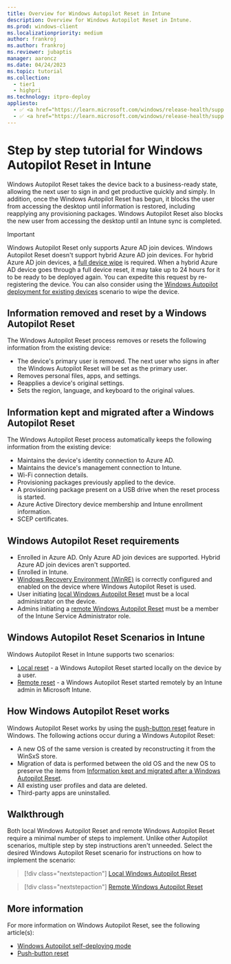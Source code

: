 ```yaml
---
title: Overview for Windows Autopilot Reset in Intune
description: Overview for Windows Autopilot Reset in Intune.
ms.prod: windows-client
ms.localizationpriority: medium
author: frankroj
ms.author: frankroj
ms.reviewer: jubaptis
manager: aaroncz
ms.date: 04/24/2023
ms.topic: tutorial
ms.collection: 
  - tier1
  - highpri
ms.technology: itpro-deploy
appliesto:
  - ✅ <a href="https://learn.microsoft.com/windows/release-health/supported-versions-windows-client" target="_blank">Windows 11</a>
  - ✅ <a href="https://learn.microsoft.com/windows/release-health/supported-versions-windows-client" target="_blank">Windows 10</a>
---
```


# Step by step tutorial for Windows Autopilot Reset in Intune

Windows Autopilot Reset takes the device back to a business-ready state, allowing the next user to sign in and get productive quickly and simply. In addition, once the Windows Autopilot Reset has begun, it blocks the user from accessing the desktop until information is restored, including reapplying any provisioning packages. Windows Autopilot Reset also blocks the new user from accessing the desktop until an Intune sync is completed.

> [!IMPORTANT]
> Windows Autopilot Reset only supports Azure AD join devices. Windows Autopilot Reset doesn't support hybrid Azure AD join devices. For hybrid Azure AD join devices, a [full device wipe](/mem/intune/remote-actions/devices-wipe) is required. When a hybrid Azure AD device goes through a full device reset, it may take up to 24 hours for it to be ready to be deployed again. You can expedite this request by re-registering the device. You can also consider using the [Windows Autopilot deployment for existing devices](/mem/autopilot/tutorial/existing-devices/existing-devices-workflow) scenario to wipe the device.

## Information removed and reset by a Windows Autopilot Reset

The Windows Autopilot Reset process removes or resets the following information from the existing device:

- The device's primary user is removed. The next user who signs in after the Windows Autopilot Reset will be set as the primary user.
- Removes personal files, apps, and settings.
- Reapplies a device's original settings.
- Sets the region, language, and keyboard to the original values.

## Information kept and migrated after a Windows Autopilot Reset

The Windows Autopilot Reset process automatically keeps the following information from the existing device:

- Maintains the device's identity connection to Azure AD.
- Maintains the device's management connection to Intune.
- Wi-Fi connection details.
- Provisioning packages previously applied to the device.
- A provisioning package present on a USB drive when the reset process is started.
- Azure Active Directory device membership and Intune enrollment information.
- SCEP certificates.

## Windows Autopilot Reset requirements

- Enrolled in Azure AD. Only Azure AD join devices are supported. Hybrid Azure AD join devices aren't supported.
- Enrolled in Intune.
- [Windows Recovery Environment (WinRE)](/windows-hardware/manufacture/desktop/windows-recovery-environment--windows-re--technical-reference) is correctly configured and enabled on the device where Windows Autopilot Reset is used.
- User initiating [local Windows Autopilot Reset](local-autopilot-reset.md) must be a local administrator on the device.
- Admins initiating a [remote Windows Autopilot Reset](remote-autopilot-reset.md) must be a member of the Intune Service Administrator role.

## Windows Autopilot Reset Scenarios in Intune

Windows Autopilot Reset in Intune supports two scenarios:

- [Local reset](local-autopilot-reset.md) - a Windows Autopilot Reset started locally on the device by a user.
- [Remote reset](remote-autopilot-reset.md) - a Windows Autopilot Reset started remotely by an Intune admin in Microsoft Intune.

## How Windows Autopilot Reset works

Windows Autopilot Reset works by using the [push-button reset](/windows-hardware/manufacture/desktop/push-button-reset-overview) feature in Windows. The following actions occur during a Windows Autopilot Reset:

- A new OS of the same version is created by reconstructing it from the WinSxS store.
- Migration of data is performed between the old OS and the new OS to preserve the items from [Information kept and migrated after a Windows Autopilot Reset](#information-kept-and-migrated-after-a-windows-autopilot-reset).
- All existing user profiles and data are deleted.
- Third-party apps are uninstalled.

## Walkthrough

Both local Windows Autopilot Reset and remote Windows Autopilot Reset require a minimal number of steps to implement. Unlike other Autopilot scenarios, multiple step by step instructions aren't unneeded. Select the desired Windows Autopilot Reset scenario for instructions on how to implement the scenario:

> [!div class="nextstepaction"]
> [Local Windows Autopilot Reset](local-autopilot-reset.md)

> [!div class="nextstepaction"]
> [Remote Windows Autopilot Reset](remote-autopilot-reset.md)

## More information

For more information on Windows Autopilot Reset, see the following article(s):

- [Windows Autopilot self-deploying mode](../../windows-autopilot-reset.md)
- [Push-button reset](/windows-hardware/manufacture/desktop/push-button-reset-overview)
